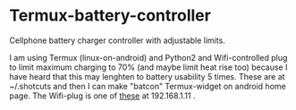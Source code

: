 # Termux-battery-controller
Cellphone battery charger controller with adjustable limits.

I am using Termux (linux-on-android) and Python2 and Wifi-controlled plug to limit maximum charging to 70% (and maybe limit heat rise too) because I have heard that this may lenghten to battery usability 5 times. These are at ~/.shotcuts and then I can make "batcon" Termux-widget on android home page. The Wifi-plug is one of <a href="https://github.com/timonoko/Tokmannin-ESP8266-Wifi-topseli">these</a> at 192.168.1.11 . 
